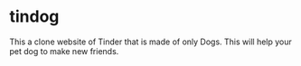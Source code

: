 # tindog
This a clone website of Tinder that is made of only Dogs. This will help your pet dog to make new friends.
